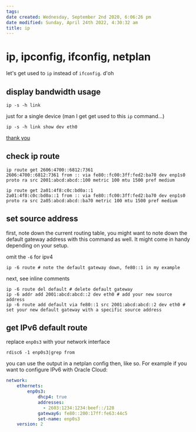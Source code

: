 ```yaml
---
tags: 
date created: Wednesday, September 2nd 2020, 6:06:26 pm
date modified: Sunday, April 24th 2022, 4:30:32 am
title: ip
---
```


# ip, ipconfig, ifconfig, netplan

let's get used to `ip` instead of `ifconfig`. d'oh

## display bandwidth usage

```shell
ip -s -h link
```

just for a single device (man I get get used to this `ip` command...)

```shell
ip -s -h link show dev eth0
```

[thank you](https://askubuntu.com/a/981737)

## check ip route

```shell
ip route get 2606:4700::6812:7361
2606:4700::6812:7361 from :: via fe80::fc00:3ff:fed2:ba70 dev enp1s0 proto ra src 2001:abcd:abcd::100 metric 100 mtu 1500 pref medium
```

```shell
ip route get 2a01:4f8:c0c:bd0a::1
2a01:4f8:c0c:bd0a::1 from :: via fe80::fc00:3ff:fed2:ba70 dev enp1s0 proto ra src 2a05:abcd:abcd::ba70 metric 100 mtu 1500 pref medium
```

## set source address

first, note down the current routing table, you might want to note down the default gateway address with this command as well. It might come in handy depending on your setup.

omit the `-6` for ipv4

```shell
ip -6 route # note the default gateway down, fe80::1 in my example
```

next, see inline comments

```shell
ip -6 route del default # delete default gateway
ip -6 addr add 2001:abcd:abcd::2 dev eth0 # add your new source address
ip -6 route add default via fe80::1 src 2001:abcd:abcd::2 dev eth0 # set your new default gateway with a specific source address 
```

## get IPv6 default route

replace `enp0s3` with your network interface

```shell
rdisc6 -1 enp0s3|grep from
```

you can use the output in a netplan config then, like so. For example if you want to configure IPv6 with Oracle Cloud:

```yaml
network:
    ethernets:
        enp0s3:
            dhcp4: true
            addresses:
              - 2603:1234:1234:beef::/128
            gateway6: fe80::200:17ff:fe63:44c5
            set-name: enp0s3
    version: 2
```
